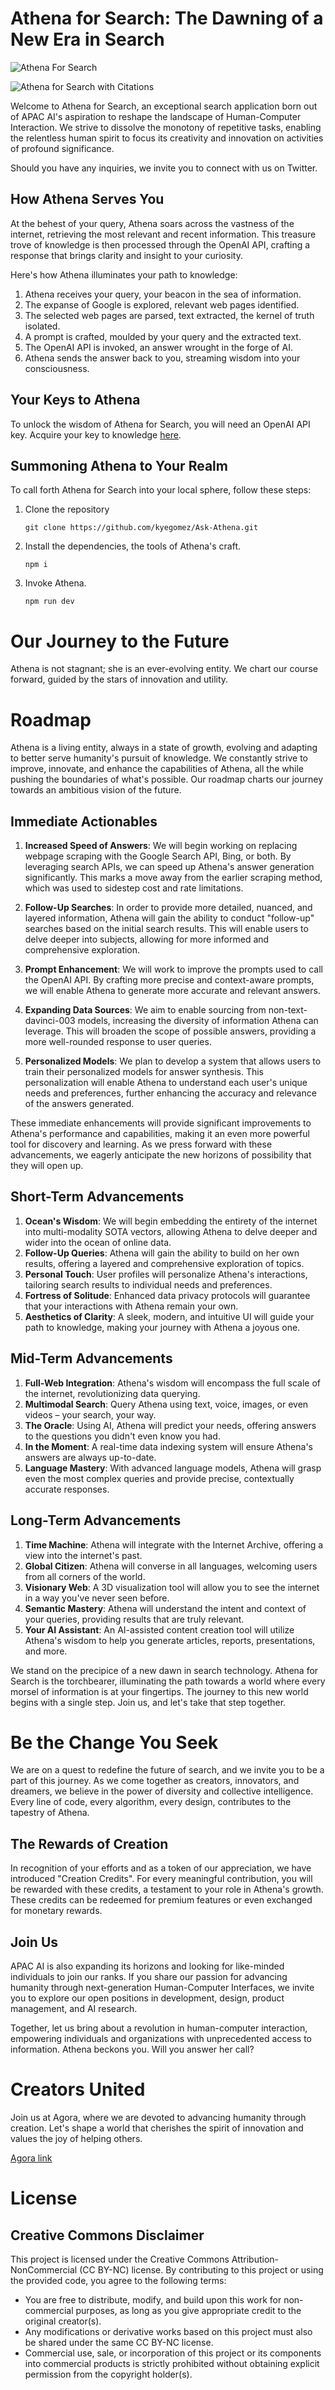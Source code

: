 # Athena for Search: The Dawning of a New Era in Search
![Athena For Search](public/athena-search-web.png)

![Athena for Search with Citations](public/athena-search-citations.png)

Welcome to Athena for Search, an exceptional search application born out of APAC AI's aspiration to reshape the landscape of Human-Computer Interaction. We strive to dissolve the monotony of repetitive tasks, enabling the relentless human spirit to focus its creativity and innovation on activities of profound significance. 

Should you have any inquiries, we invite you to connect with us on Twitter.

## How Athena Serves You
At the behest of your query, Athena soars across the vastness of the internet, retrieving the most relevant and recent information. This treasure trove of knowledge is then processed through the OpenAI API, crafting a response that brings clarity and insight to your curiosity. 

Here's how Athena illuminates your path to knowledge:

1. Athena receives your query, your beacon in the sea of information.
2. The expanse of Google is explored, relevant web pages identified.
3. The selected web pages are parsed, text extracted, the kernel of truth isolated.
4. A prompt is crafted, moulded by your query and the extracted text.
5. The OpenAI API is invoked, an answer wrought in the forge of AI.
6. Athena sends the answer back to you, streaming wisdom into your consciousness.

## Your Keys to Athena
To unlock the wisdom of Athena for Search, you will need an OpenAI API key. Acquire your key to knowledge [here](https://beta.openai.com/signup/).

## Summoning Athena to Your Realm
To call forth Athena for Search into your local sphere, follow these steps:

1. Clone the repository
    ```
    git clone https://github.com/kyegomez/Ask-Athena.git
    ```
2. Install the dependencies, the tools of Athena's craft.
    ```
    npm i
    ```
3. Invoke Athena.
    ```
    npm run dev
    ```

# Our Journey to the Future
Athena is not stagnant; she is an ever-evolving entity. We chart our course forward, guided by the stars of innovation and utility.

# Roadmap
Athena is a living entity, always in a state of growth, evolving and adapting to better serve humanity's pursuit of knowledge. We constantly strive to improve, innovate, and enhance the capabilities of Athena, all the while pushing the boundaries of what's possible. Our roadmap charts our journey towards an ambitious vision of the future. 

## Immediate Actionables

1. **Increased Speed of Answers**: We will begin working on replacing webpage scraping with the Google Search API, Bing, or both. By leveraging search APIs, we can speed up Athena's answer generation significantly. This marks a move away from the earlier scraping method, which was used to sidestep cost and rate limitations.  

2. **Follow-Up Searches**: In order to provide more detailed, nuanced, and layered information, Athena will gain the ability to conduct "follow-up" searches based on the initial search results. This will enable users to delve deeper into subjects, allowing for more informed and comprehensive exploration.

3. **Prompt Enhancement**: We will work to improve the prompts used to call the OpenAI API. By crafting more precise and context-aware prompts, we will enable Athena to generate more accurate and relevant answers.

4. **Expanding Data Sources**: We aim to enable sourcing from non-text-davinci-003 models, increasing the diversity of information Athena can leverage. This will broaden the scope of possible answers, providing a more well-rounded response to user queries.

5. **Personalized Models**: We plan to develop a system that allows users to train their personalized models for answer synthesis. This personalization will enable Athena to understand each user's unique needs and preferences, further enhancing the accuracy and relevance of the answers generated.

These immediate enhancements will provide significant improvements to Athena's performance and capabilities, making it an even more powerful tool for discovery and learning. As we press forward with these advancements, we eagerly anticipate the new horizons of possibility that they will open up.


## Short-Term Advancements

1. **Ocean's Wisdom**: We will begin embedding the entirety of the internet into multi-modality SOTA vectors, allowing Athena to delve deeper and wider into the ocean of online data.
2. **Follow-Up Queries**: Athena will gain the ability to build on her own results, offering a layered and comprehensive exploration of topics.
3. **Personal Touch**: User profiles will personalize Athena's interactions, tailoring search results to individual needs and preferences.
4. **Fortress of Solitude**: Enhanced data privacy protocols will guarantee that your interactions with Athena remain your own.
5. **Aesthetics of Clarity**: A sleek, modern, and intuitive UI will guide your path to knowledge, making your journey with Athena a joyous one.

## Mid-Term Advancements

1. **Full-Web Integration**: Athena's wisdom will encompass the full scale of the internet, revolutionizing data querying.
2. **Multimodal Search**: Query Athena using text, voice, images, or even videos – your search, your way.
3. **The Oracle**: Using AI, Athena will predict your needs, offering answers to the questions you didn't even know you had.
4. **In the Moment**: A real-time data indexing system will ensure Athena's answers are always up-to-date.
5. **Language Mastery**: With advanced language models, Athena will grasp even the most complex queries and provide precise, contextually accurate responses.

## Long-Term Advancements

1. **Time Machine**: Athena will integrate with the Internet Archive, offering a view into the internet's past.
2. **Global Citizen**: Athena will converse in all languages, welcoming users from all corners of the world.
3. **Visionary Web**: A 3D visualization tool will allow you to see the internet in a way you've never seen before.
4. **Semantic Mastery**: Athena will understand the intent and context of your queries, providing results that are truly relevant.
5. **Your AI Assistant**: An AI-assisted content creation tool will utilize Athena's wisdom to help you generate articles, reports, presentations, and more.

We stand on the precipice of a new dawn in search technology. Athena for Search is the torchbearer, illuminating the path towards a world where every morsel of information is at your fingertips. The journey to this new world begins with a single step. Join us, and let's take that step together.

# Be the Change You Seek

We are on a quest to redefine the future of search, and we invite you to be a part of this journey. As we come together as creators, innovators, and dreamers, we believe in the power of diversity and collective intelligence. Every line of code, every algorithm, every design, contributes to the tapestry of Athena. 

## The Rewards of Creation

In recognition of your efforts and as a token of our appreciation, we have introduced "Creation Credits". For every meaningful contribution, you will be rewarded with these credits, a testament to your role in Athena's growth. These credits can be redeemed for premium features or even exchanged for monetary rewards.

## Join Us

APAC AI is also expanding its horizons and looking for like-minded individuals to join our ranks. If you share our passion for advancing humanity through next-generation Human-Computer Interfaces, we invite you to explore our open positions in development, design, product management, and AI research.

Together, let us bring about a revolution in human-computer interaction, empowering individuals and organizations with unprecedented access to information. Athena beckons you. Will you answer her call?

# Creators United
Join us at Agora, where we are devoted to advancing humanity through creation. Let's shape a world that cherishes the spirit of innovation and values the joy of helping others.

[Agora link](https://discord.gg/qUtxnK2NMf)

# License 

## Creative Commons Disclaimer

This project is licensed under the Creative Commons Attribution-NonCommercial (CC BY-NC) license. By contributing to this project or using the provided code, you agree to the following terms:

- You are free to distribute, modify, and build upon this work for non-commercial purposes, as long as you give appropriate credit to the original creator(s).
- Any modifications or derivative works based on this project must also be shared under the same CC BY-NC license.
- Commercial use, sale, or incorporation of this project or its components into commercial products is strictly prohibited without obtaining explicit permission from the copyright holder(s).
